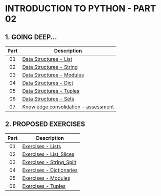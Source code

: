 # INTRODUCTION TO PYTHON - PART 02

## 1. GOING DEEP...

| Part | Description                                                                 |
|:----:|-----------------------------------------------------------------------------|
|  01  | [Data Structures - List](./codes/01-lists/list.md)                          |
|  02  | [Data Structures - String](./codes/02-strings/string.md)                    |
|  03  | [Data Structures - Modules](./codes/03-modules/modules.md)                  |
|  04  | [Data Structures - Dict](./codes/04-dict/dict.md)                           |
|  05  | [Data Structures - Tuples](./codes/05-tuples/tuple.md)                      |
|  06  | [Data Structures - Sets](./codes/06-sets/sets.md)                           |
|  07  | [Knowledge consolidation - assessment](./topics/knowledge_consolidation.md) |

## 2. PROPOSED EXERCISES

| Part | Description                                                |
|:----:|------------------------------------------------------------|
|  01  | [Exercises - Lists](./exercises/01-lists.py)               |
|  02  | [Exercises - List_Slices](exercises/02-list_slices.py)     |
|  03  | [Exercises - String_Split](./exercises/03-string_split.py) |
|  04  | [Exercises - Dictionaries](./exercises/04-dicts.py)        |
|  05  | [Exercises - Modules](./exercises/05-modules.py)           |
|  06  | [Exercises - Tuples](./exercises/06-tuples.py)             |